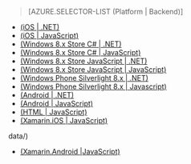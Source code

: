 > [AZURE.SELECTOR-LIST (Platform | Backend)]
- [(iOS | .NET)](../articles/mobile-services-dotnet-backend-ios-authorize-users-in-scripts.md)
- [(iOS | JavaScript)](../articles/mobile-services-ios-authorize-users-in-scripts.md)
- [(Windows 8.x Store C# | .NET)](../articles/mobile-services-dotnet-backend-windows-store-dotnet-authorize-users-in-scripts.md)
- [(Windows 8.x Store C# | JavaScript)](../articles/mobile-services-windows-store-dotnet-authorize-users-in-scripts.md)
- [(Windows 8.x Store JavaScript | .NET)](../articles/mobile-services-dotnet-backend-windows-store-javascript-authorize-users-in-scripts.md)
- [(Windows 8.x Store JavaScript | JavaScript)](../articles/mobile-services-windows-store-javascript-authorize-users-in-scripts.md)
- [(Windows Phone Silverlight 8.x | .NET)](../articles/mobile-services-dotnet-backend-windows-phone-authorize-users-in-scripts.md)
- [(Windows Phone Silverlight 8.x | Javascript)](../articles/mobile-services-windows-phone-authorize-users-in-scripts.md)
- [(Android | .NET)](../articles/mobile-services-dotnet-backend-android-authorize-users-in-scripts.md)
- [(Android | JavaScript)](../articles/mobile-services-android-authorize-users-in-scripts.md)
- [(HTML | JavaScript)](../articles/mobile-services-html-authorize-users-in-scripts.md)
- [(Xamarin.iOS | JavaScript)](../articles/partner-xamarin-mobile-services-ios-authorize-users-in-scripts.md)


data/)
- [(Xamarin.Android |JavaScript)](../articles/partner-xamarin-mobile-services-android-authorize-users-in-scripts.md)





